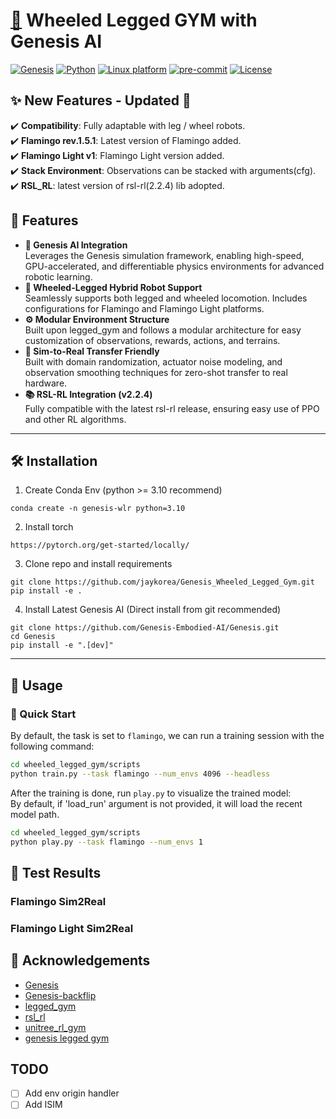 # [🛞](https://github.com/user-attachments/assets/01ebe3a4-c2dd-4215-8128-882aee685234) Wheeled Legged GYM with Genesis AI

[![Genesis](https://img.shields.io/badge/genesis_ai-blue)](https://genesis-world.readthedocs.io/en/latest/user_guide/index.html)
[![Python](https://img.shields.io/badge/python-3.10-blue.svg)](https://docs.python.org/3/whatsnew/3.10.html)
[![Linux platform](https://img.shields.io/badge/platform-linux--64-orange.svg)](https://releases.ubuntu.com/20.04/)
[![pre-commit](https://img.shields.io/badge/pre--commit-enabled-brightgreen?logo=pre-commit&logoColor=white)](https://pre-commit.com/)
[![License](https://img.shields.io/badge/license-bsd-yellow.svg)](https://opensource.org/license/mit)

## **✨ New Features - Updated 🚀**
✔️ **Compatibility**: Fully adaptable with  leg / wheel robots.  
✔️ **Flamingo rev.1.5.1**: Latest version of Flamingo added.  
✔️ **Flamingo Light v1**: Flamingo Light version added.  
✔️ **Stack Environment**: Observations can be stacked with arguments(cfg).  
✔️ **RSL_RL**: latest version of rsl-rl(2.2.4) lib adopted.  

## 🌟 Features
- **🧠 Genesis AI Integration**  
  Leverages the Genesis simulation framework, enabling high-speed, GPU-accelerated, and differentiable physics environments for advanced robotic learning.
- **🦿 Wheeled-Legged Hybrid Robot Support**  
  Seamlessly supports both legged and wheeled locomotion. Includes configurations for Flamingo and Flamingo Light platforms.
- **⚙️ Modular Environment Structure**  
  Built upon legged_gym and follows a modular architecture for easy customization of observations, rewards, actions, and terrains.
-	**🧪 Sim-to-Real Transfer Friendly**  
  Built with domain randomization, actuator noise modeling, and observation smoothing techniques for zero-shot transfer to real hardware.
- **📚 RSL-RL Integration (v2.2.4)**  
  Fully compatible with the latest rsl-rl release, ensuring easy use of PPO and other RL algorithms.

---
## 🛠 Installation
1. Create Conda Env (python >= 3.10 recommend)
  ```
conda create -n genesis-wlr python=3.10
  ```
2. Install torch
  ```
  https://pytorch.org/get-started/locally/
  ```
3. Clone repo and install requirements
  ```
  git clone https://github.com/jaykorea/Genesis_Wheeled_Legged_Gym.git
  pip install -e .
  ```
4. Install Latest Genesis AI (Direct install from git recommended)
  ```
  git clone https://github.com/Genesis-Embodied-AI/Genesis.git
  cd Genesis
  pip install -e ".[dev]"
  ```
---

## 👋 Usage

### 🚀 Quick Start

By default, the task is set to `flamingo`, we can run a training session with the following command:

```bash
cd wheeled_legged_gym/scripts
python train.py --task flamingo --num_envs 4096 --headless
```

After the training is done, run `play.py` to visualize the trained model:  
By default, if 'load_run' argument is not provided, it will load the recent model path.
```bash
cd wheeled_legged_gym/scripts
python play.py --task flamingo --num_envs 1 
```

## 🧪 Test Results

### Flamingo Sim2Real
### Flamingo Light Sim2Real

## 🙏 Acknowledgements

- [Genesis](https://github.com/Genesis-Embodied-AI/Genesis/tree/main)
- [Genesis-backflip](https://github.com/ziyanx02/Genesis-backflip)
- [legged_gym](https://github.com/leggedrobotics/legged_gym)
- [rsl_rl](https://github.com/leggedrobotics/rsl_rl)
- [unitree_rl_gym](https://github.com/unitreerobotics/unitree_rl_gym)
- [genesis legged gym](https://github.com/lupinjia/genesis_lr)

## TODO
- [ ] Add env origin handler
- [ ] Add ISIM
